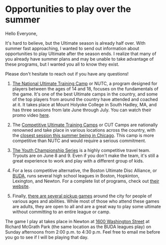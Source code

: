 # Opportunities to play over the summer

Hello Everyone,  
  
It's hard to believe, but the Ultimate season is already half over. With summer fast approaching, I wanted to send out information about opportunities to play Ultimate after the season ends. I realize that many of you already have summer plans and may be unable to take advantage of these programs, but I wanted you all to know they exist.   
  
Please don't hesitate to reach out if you have any questions!  
  
1) [The National Ultimate Training Camp](https://www.nutc.net/nutc25) or NUTC, a program designed for players between the ages of 14 and 18, focuses on the fundamentals of the game. It's one of the best Ultimate camps in the country, and some of the top players from around the country have attended and coached at it. It takes place at Mount Holyoke College in South Hadley, MA, and has three sessions from late June through July. You can watch their promo video [here](https://vimeo.com/317546824).  
  
2) The [Competitive Ultimate Training Camps](https://competitiveultimatetraining.com/) or CUT Camps are nationally renowned and take place in various locations across the country, with the [closest session this summer being in Chicago](https://competitiveultimatetraining.com/e/2025-cut-camp-chicago). This camp is more competitive than NUTC and would require a serious commitment.

  
3) [The Youth Championship Series](https://www.buda.org/youth-club) is a highly competitive travel team. Tryouts are on June 8 and 9. Even if you don't make the team, it's still a great experience to work and play with a different group of kids.  
  
4) For a less competitive alternative, the Boston Ultimate Disc Alliance, or [BUDA](https://www.buda.org/en_us), runs several high school leagues in Boston, Hopkinton, Lexington, and Newton. For a complete list of programs, check out [their website](https://www.buda.org/en_us/e/youth-ultimate-summer-2024).  
  
5) Finally, [there are several pickup games](https://www.buda.org/en_us/pickup) around the city for people of various ages and abilities. While most of those who attend these games are adults, they are open to all and are a great way to play some ultimate without committing to an entire league or camp.  
  
  The game I play at takes place in Newton at [1600 Washington Street](https://www.google.com/maps/place/1600+Washington+St,+West+Newton,+MA+02465/@42.3429363,-71.2355788,17.38z/data=!4m6!3m5!1s0x89e38255955746a1:0xdcb392991e94a981!8m2!3d42.3431423!4d-71.2353558!16s%2Fg%2F11bw40z4v4?entry=ttu) at Richard McGrath Park (the same location as the BUDA leagues play) on Sunday afternoons from 2:00 p.m. to 4:30 p.m. Feel free to email me before you go to see if I will be playing that day.